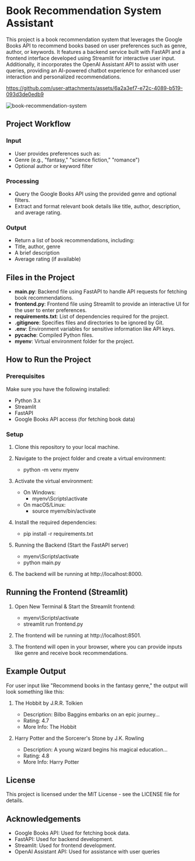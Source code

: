 # Book Recommendation System Assistant

This project is a book recommendation system that leverages the Google Books API to recommend books based on user preferences such as genre, author, or keywords. It features a backend service built with FastAPI and a frontend interface developed using Streamlit for interactive user input. Additionally, it incorporates the OpenAI Assistant API to assist with user queries, providing an AI-powered chatbot experience for enhanced user interaction and personalized recommendations.

https://github.com/user-attachments/assets/6a2a3ef7-e72c-4089-b519-093d3de0edb9

![book-recommendation-system](https://github.com/user-attachments/assets/3652466a-830c-4441-b056-6bee6fced15e)

## Project Workflow

### Input
- User provides preferences such as:
- Genre (e.g., "fantasy," "science fiction," "romance")
- Optional author or keyword filter

### Processing
- Query the Google Books API using the provided genre and optional filters.
- Extract and format relevant book details like title, author, description, and average rating.

### Output
- Return a list of book recommendations, including:
- Title, author, genre
- A brief description
- Average rating (if available)

## Files in the Project

- **main.py**: Backend file using FastAPI to handle API requests for fetching book recommendations.
- **frontend.py**: Frontend file using Streamlit to provide an interactive UI for the user to enter preferences.
- **requirements.txt**: List of dependencies required for the project.
- **.gitignore**: Specifies files and directories to be ignored by Git.
- **.env**: Environment variables for sensitive information like API keys.
- **__pycache__**: Compiled Python files.
- **myenv**: Virtual environment folder for the project.

## How to Run the Project

### Prerequisites

Make sure you have the following installed:
- Python 3.x
- Streamlit
- FastAPI
- Google Books API access (for fetching book data)

### Setup

1. Clone this repository to your local machine.
2. Navigate to the project folder and create a virtual environment:
   - python -m venv myenv

3. Activate the virtual environment:
   - On Windows:
      - myenv\Scripts\activate
   - On macOS/Linux:
      - source myenv/bin/activate

4. Install the required dependencies:
   - pip install -r requirements.txt

5. Running the Backend (Start the FastAPI server)
   - myenv\Scripts\activate
   - python main.py
     
6. The backend will be running at http://localhost:8000.

## Running the Frontend (Streamlit)

1. Open New Terminal & Start the Streamlit frontend:
   - myenv\Scripts\activate 
   - streamlit run frontend.py
     
2. The frontend will be running at http://localhost:8501.

3. The frontend will open in your browser, where you can provide inputs like genre and receive book recommendations.

## Example Output

For user input like "Recommend books in the fantasy genre," the output will look something like this:

1. The Hobbit by J.R.R. Tolkien

   - Description: Bilbo Baggins embarks on an epic journey...
   - Rating: 4.7
   - More Info: The Hobbit

2. Harry Potter and the Sorcerer's Stone by J.K. Rowling

   - Description: A young wizard begins his magical education...
   - Rating: 4.8
   - More Info: Harry Potter

## License

This project is licensed under the MIT License - see the LICENSE file for details.

## Acknowledgements

- Google Books API: Used for fetching book data.
- FastAPI: Used for backend development.
- Streamlit: Used for frontend development.
- OpenAI Assistant API: Used for assistance with user queries
